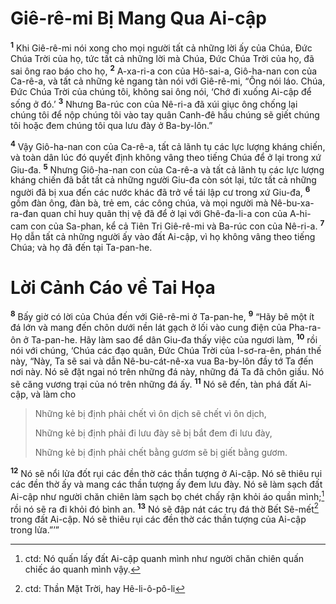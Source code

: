 # Giê-rê-mi Bị Mang Qua Ai-cập
<sup><b>1</b></sup> Khi Giê-rê-mi nói xong cho mọi người tất cả những lời ấy của Chúa, Ðức Chúa Trời của họ, tức tất cả những lời mà Chúa, Ðức Chúa Trời của họ, đã sai ông rao báo cho họ, <sup><b>2</b></sup> A-xa-ri-a con của Hô-sai-a, Giô-ha-nan con của Ca-rê-a, và tất cả những kẻ ngang tàn nói với Giê-rê-mi, “Ông nói láo. Chúa, Ðức Chúa Trời của chúng tôi, không sai ông nói, ‘Chớ đi xuống Ai-cập để sống ở đó.’ <sup><b>3</b></sup> Nhưng Ba-rúc con của Nê-ri-a đã xúi giục ông chống lại chúng tôi để nộp chúng tôi vào tay quân Canh-đê hầu chúng sẽ giết chúng tôi hoặc đem chúng tôi qua lưu đày ở Ba-by-lôn.”

<sup><b>4</b></sup> Vậy Giô-ha-nan con của Ca-rê-a, tất cả lãnh tụ các lực lượng kháng chiến, và toàn dân lúc đó quyết định không vâng theo tiếng Chúa để ở lại trong xứ Giu-đa. <sup><b>5</b></sup> Nhưng Giô-ha-nan con của Ca-rê-a và tất cả lãnh tụ các lực lượng kháng chiến đã bắt tất cả những người Giu-đa còn sót lại, tức tất cả những người đã bị xua đến các nước khác đã trở về tái lập cư trong xứ Giu-đa, <sup><b>6</b></sup> gồm đàn ông, đàn bà, trẻ em, các công chúa, và mọi người mà Nê-bu-xa-ra-đan quan chỉ huy quân thị vệ đã để ở lại với Ghê-đa-li-a con của A-hi-cam con của Sa-phan, kể cả Tiên Tri Giê-rê-mi và Ba-rúc con của Nê-ri-a. <sup><b>7</b></sup> Họ dẫn tất cả những người ấy vào đất Ai-cập, vì họ không vâng theo tiếng Chúa; và họ đã đến tại Ta-pan-he.

# Lời Cảnh Cáo về Tai Họa
<sup><b>8</b></sup> Bấy giờ có lời của Chúa đến với Giê-rê-mi ở Ta-pan-he, <sup><b>9</b></sup> “Hãy bê một ít đá lớn và mang đến chôn dưới nền lát gạch ở lối vào cung điện của Pha-ra-ôn ở Ta-pan-he. Hãy làm sao để dân Giu-đa thấy việc của ngươi làm, <sup><b>10</b></sup> rồi nói với chúng, ‘Chúa các đạo quân, Ðức Chúa Trời của I-sơ-ra-ên, phán thế này, “Này, Ta sẽ sai và dẫn Nê-bu-cát-nê-xa vua Ba-by-lôn đầy tớ Ta đến nơi này. Nó sẽ đặt ngai nó trên những đá này, những đá Ta đã chôn giấu. Nó sẽ căng vương trại của nó trên những đá ấy. <sup><b>11</b></sup> Nó sẽ đến, tàn phá đất Ai-cập, và làm cho


> Những kẻ bị định phải chết vì ôn dịch sẽ chết vì ôn dịch,
> 
> Những kẻ bị định phải đi lưu đày sẽ bị bắt đem đi lưu đày,
> 
> Những kẻ bị định phải chết bằng gươm sẽ bị giết bằng gươm.
>

<sup><b>12</b></sup> Nó sẽ nổi lửa đốt rụi các đền thờ các thần tượng ở Ai-cập. Nó sẽ thiêu rụi các đền thờ ấy và mang các thần tượng ấy đem lưu đày. Nó sẽ làm sạch đất Ai-cập như người chăn chiên làm sạch bọ chét chấy rận khỏi áo quần mình;[^1] rồi nó sẽ ra đi khỏi đó bình an. <sup><b>13</b></sup> Nó sẽ đập nát các trụ đá thờ Bết Sê-mết[^2] trong đất Ai-cập. Nó sẽ thiêu rụi các đền thờ các thần tượng của Ai-cập trong lửa.”’”

[^1]: ctd: Nó quấn lấy đất Ai-cập quanh mình như người chăn chiên quấn chiếc áo quanh mình vậy.
[^2]: ctd: Thần Mặt Trời, hay Hê-li-ô-pô-li
